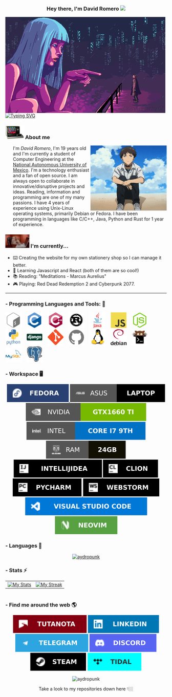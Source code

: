<h3 align="center">Hey there, I'm David Romero</a> <img src="https://emojis.slackmojis.com/emojis/images/1579216111/7550/pikachu_wave.gif?1579216111" width="30" /> </h3>
<img src="https://raw.githubusercontent.com/AydroPunk/AydroPunk/main/src/social/blade-runner.gif" imw=5000&imh=5000&ima=fit&impolicy=Letterbox&imcolor=%23000000&letterbox=false" align="center" height= "300" width="500">
<a href="https://git.io/typing-svg"><img src="https://readme-typing-svg.demolab.com?font=JetBrains+Mono&size=21&duration=2950&pause=850&color=AF09FF&center=true&vCenter=true&width=800&height=75&lines=Loves+Open+Source+%E2%9D%A4%EF%B8%8F;Competitive+code+%F0%9F%A7%91%E2%80%8D%F0%9F%92%BB;Let's+all+love+Lain+%E2%9D%A3%EF%B8%8F;I+am+just+a+novice+and+a+student+%F0%9F%99%83" alt="Typing SVG" /></a>

<h3><img src="https://raw.githubusercontent.com/AydroPunk/AydroPunk/main/src/social/Computer.webp" alt="computer" width="58"> About me </h4>

<div >
    <img src="https://raw.githubusercontent.com/AydroPunk/AydroPunk/main/src/social/Shinji.gif" align="right" >
<ul>

<p>I'm <i>David Romero</i>, I'm 19 years old and I'm currently a student of Computer Engineering at the <a href="https://github.com/unamfi"> National Autonomous University of Mexico</a>. I'm a technology enthusiast and a fan of open source. I am always open to collaborate in innovative/disruptive projects and ideas. 
Reading, information and programming are one of my many passions. I have 4 years of experience using Unix-Linux operating systems, primarily Debian or Fedora. I have been programming in languages like C/C++, Java, Python and Rust for 1 year of experience.
</p>
</ul>
</div>
<h3><img src="https://raw.githubusercontent.com/AydroPunk/AydroPunk/main/src/social/mono.gif" alt="computer" width="75"> I'm currently...</h3>



- ⌨️ Creating the website for my own stationery shop so I can manage it better.
- 🍃 Learning Javascript and React (both of them are so cool!)
- 📚 Reading: "Meditations - Marcus Aurelius"
- 🎮 Playing: Red Dead Redemption 2 and Cyberpunk 2077.
<div >

---

### - Programming Languages and Tools: 🔗
<p align="center">

<a href="https://www.gnu.org/software/bash/"><img src="https://raw.githubusercontent.com/AydroPunk/AydroPunk/main/src/tools/bash.svg" height="50" width="50" alt="Bash"></a>
&nbsp;&nbsp;
<a href="https://en.wikipedia.org/wiki/C_(programming_language)"><img src="https://raw.githubusercontent.com/AydroPunk/AydroPunk/5b77dc2ff3bf6084a69a041d3daa2da9af9ba5f9/src/tools/C.svg" height="50" width="50" alt="C"></a>
&nbsp;&nbsp;
<a href="https://isocpp.org/"><img src="https://raw.githubusercontent.com/AydroPunk/AydroPunk/main/src/tools/cplusplus.svg" height="50" width="50" alt="Cpp"></a>
&nbsp;&nbsp;
<a href="https://www.rust-lang.org/"><img src="https://raw.githubusercontent.com/AydroPunk/AydroPunk/main/src/tools/rust-plain.svg" height="50" width="50" alt="Rust"></a>
&nbsp;&nbsp;
<a href="https://www.java.com/en/"><img src="https://raw.githubusercontent.com/AydroPunk/AydroPunk/5b77dc2ff3bf6084a69a041d3daa2da9af9ba5f9/src/tools/Java.svg" height="50" width="50" alt="Java"></a>
&nbsp;&nbsp;
<a href="https://www.javascript.com/"><img src="https://raw.githubusercontent.com/AydroPunk/AydroPunk/5b77dc2ff3bf6084a69a041d3daa2da9af9ba5f9/src/tools/Javascript.svg" height="50" width="50" alt="JavaScript"></a>
&nbsp;&nbsp;
<a href="https://nodejs.org/en/"><img src="https://raw.githubusercontent.com/AydroPunk/AydroPunk/5b77dc2ff3bf6084a69a041d3daa2da9af9ba5f9/src/tools/nodejs.svg" height="50" width="50" alt="nodejs"></a>
&nbsp;&nbsp;
<a href="https://www.python.org/"><img src="https://raw.githubusercontent.com/AydroPunk/AydroPunk/5b77dc2ff3bf6084a69a041d3daa2da9af9ba5f9/src/tools/Python.svg" height="50" width="50" alt="Python"></a>
&nbsp;&nbsp;
<a href="https://www.djangoproject.com/"><img src="https://raw.githubusercontent.com/AydroPunk/AydroPunk/c0be059e6b37edf7ee4ab5d39e686ab8b7b8b31d/src/tools/django.svg" height="50" width="50" alt="django"></a>
&nbsp;&nbsp;
<a href="https://git-scm.com/"><img src="https://raw.githubusercontent.com/AydroPunk/AydroPunk/main/src/tools/git.svg" height="50" width="50" alt="Git"></a>
&nbsp;&nbsp;
<a href="https://github.com/"><img src="https://raw.githubusercontent.com/AydroPunk/AydroPunk/main/src/tools/github.svg" height="50" width="50" alt="Github"></a>
&nbsp;&nbsp;
<a href="https://www.linux.org/"><img src="https://raw.githubusercontent.com/AydroPunk/AydroPunk/5b77dc2ff3bf6084a69a041d3daa2da9af9ba5f9/src/tools/linux.svg" height="50" width="50" alt="Linux"></a>
&nbsp;&nbsp;
<a href="https://www.debian.org/index.es.html"><img src="https://raw.githubusercontent.com/AydroPunk/AydroPunk/c0be059e6b37edf7ee4ab5d39e686ab8b7b8b31d/src/tools/debian.svg" height="50" width="50" alt="debian"></a>
&nbsp;&nbsp;
<a href="https://sw.kovidgoyal.net/kitty/"><img src="https://raw.githubusercontent.com/AydroPunk/AydroPunk/5b77dc2ff3bf6084a69a041d3daa2da9af9ba5f9/src/tools/kitty.svg" height="50" width="50" alt="Kitty"></a>
&nbsp;&nbsp;
<a href="https://www.mysql.com/"><img src="https://raw.githubusercontent.com/AydroPunk/AydroPunk/5b77dc2ff3bf6084a69a041d3daa2da9af9ba5f9/src/tools/mysql.svg" height="50" width="50" alt="mysql"></a>
&nbsp;&nbsp;
<a href="https://www.postgresql.org/"><img src="https://raw.githubusercontent.com/AydroPunk/AydroPunk/main/src/tools/postgresql.svg" height="50" width="50" alt="postgresql"></a>
&nbsp;&nbsp;
</p>
</div>

<div >

### - Workspace 🖥️
<p align="center">
<a href="https://getfedora.org/es/"><img src="https://raw.githubusercontent.com/AydroPunk/AydroPunk/c0be059e6b37edf7ee4ab5d39e686ab8b7b8b31d/src/Workspace/Fedora.svg" alt="fedora">
<a href="https://rog.asus.com/mx/laptops/rog-strix/rog-strix-g-g731-series/spec/"><img src="https://raw.githubusercontent.com/AydroPunk/AydroPunk/c0be059e6b37edf7ee4ab5d39e686ab8b7b8b31d/src/Workspace/laptop.svg" alt="laptop">
</a>
</a>
<a href="https://www.nvidia.com/es-la/geforce/gaming-laptops/gtx-1660-ti/"><img src="https://raw.githubusercontent.com/AydroPunk/AydroPunk/main/src/Workspace/Nvidia_1660ti.svg" alt="nvidia">
</a>
<a href="https://www.intel.la/content/www/xl/es/products/sku/191045/intel-core-i79750h-processor-12m-cache-up-to-4-50-ghz/specifications.html"><img src="https://raw.githubusercontent.com/AydroPunk/AydroPunk/main/src/Workspace/Intel.svg" alt="intel">
</a>
<a href="https://raw.githubusercontent.com/AydroPunk/AydroPunk/main/src/Workspace/RAM.svg"><img src="https://raw.githubusercontent.com/AydroPunk/AydroPunk/main/src/Workspace/RAM.svg" alt="ram">
</a>
<a href="https://www.jetbrains.com/idea"><img src="https://raw.githubusercontent.com/AydroPunk/AydroPunk/c0be059e6b37edf7ee4ab5d39e686ab8b7b8b31d/src/Workspace/Itellijidea.svg" alt="itellijidea">
</a>
<a href="https://www.jetbrains.com/clion/"><img src="https://raw.githubusercontent.com/AydroPunk/AydroPunk/main/src/Workspace/clion.svg" alt="clion">
</a>
<a href="https://www.jetbrains.com/es-es/pycharm"><img src="https://raw.githubusercontent.com/AydroPunk/AydroPunk/main/src/Workspace/Pycharm.svg" alt="Pycharm">
</a>
<a href="https://www.jetbrains.com/es-es/webstorm/"><img src="https://raw.githubusercontent.com/AydroPunk/AydroPunk/c0be059e6b37edf7ee4ab5d39e686ab8b7b8b31d/src/Workspace/WebStorm.svg" alt="Webstorm">
</a>
<a href="https://code.visualstudio.com/"><img src="https://raw.githubusercontent.com/AydroPunk/AydroPunk/c0be059e6b37edf7ee4ab5d39e686ab8b7b8b31d/src/Workspace/Vscode.svg" alt="vscode">
</a>
<a href="https://neovim.io/"><img src="https://raw.githubusercontent.com/AydroPunk/AydroPunk/c0be059e6b37edf7ee4ab5d39e686ab8b7b8b31d/src/Workspace/Neovim.svg" alt="nvim">
</a>
</p>
</div>

### - Languages 🔭
<p align="center" >
  <a target="_blank" href="https://github.com/anuraghazra/github-readme-stats"><img src="https://github-readme-stats.vercel.app/api/top-langs/?username=AydroPunk&&show_icons=true&theme=dracula&text_color=8b8b8b&bg_color=0000&hide_border=true&layout=compact&custom_title=Languages%20I%20Use&langs_count=8" alt="aydropunk"/></a>
</p>

### - Stats ⚡️
<table style="border:none;margin:0 auto">
  <tr style="border:none;">
    <td style="border:none;"><a target="_blank" href="https://github.com/anuraghazra/github-readme-stats"><img src="https://github-readme-stats.vercel.app/api?username=AydroPunk&include_all_commits=true&count_private=true&show_icons=true&theme=dracula&text_color=8b8b8b&bg_color=0000&hide_border=true&custom_title=AydroPunk%27s%20Github%20Stats" alt="My Stats"/></a></td>
    <td style="border:none;"><a target="_blank" href="https://github.com/DenverCoder1/github-readme-streak-stats"><img src="https://github-readme-streak-stats.herokuapp.com?user=AydroPunk&theme=dracula&dates=8b8b8b&background=0000&hide_border=true" alt="My Streak"/></a></td>
  </tr>
</table>
<br>

### - Find me around the web 🌎
<p align="center">
<a href="mailto:aydropunk@tutamail.com"><img src="https://raw.githubusercontent.com/AydroPunk/AydroPunk/c0be059e6b37edf7ee4ab5d39e686ab8b7b8b31d/src/social/Tutanota.svg" alt="tutanota"></a>
<a href="https://www.linkedin.com/in/aydropunk/"><img src="https://raw.githubusercontent.com/AydroPunk/AydroPunk/c0be059e6b37edf7ee4ab5d39e686ab8b7b8b31d/src/social/linkedin.svg" alt="linkedin"/></a>
<a target="_blank" href="https://t.me/AydroPunk"><img src="https://raw.githubusercontent.com/AydroPunk/AydroPunk/c0be059e6b37edf7ee4ab5d39e686ab8b7b8b31d/src/social/telegram.svg" alt="AydroPunk"/></a>
<a target="_blank" href="https://discordapp.com/users/734235531528896563"><img src="https://raw.githubusercontent.com/AydroPunk/AydroPunk/a0028d88c679335fd269ff43d3f6aaed909dc20d/src/social/discord.svg" alt="AydroPunk#4687"></a>
<A TARGET="_blank" href="https://steamcommunity.com/profiles/76561199030118052/"><img src="https://raw.githubusercontent.com/AydroPunk/AydroPunk/a0028d88c679335fd269ff43d3f6aaed909dc20d/src/social/Steam.svg" alt="Steam"></a>
<a target="_blank" href="https://tidal.com/browse/user/183266516"><img src="https://raw.githubusercontent.com/AydroPunk/AydroPunk/main/src/social/Tidal.svg" alt="AydroPunk"></a>
<p align="center"> <img src="https://komarev.com/ghpvc/?username=aydropunk&label=Profile%20views&color=blueviolet&style=flat" alt="aydropunk" /> </p>
<p align="center">
Take a look to my repositories down here 👇🏼
</p>
